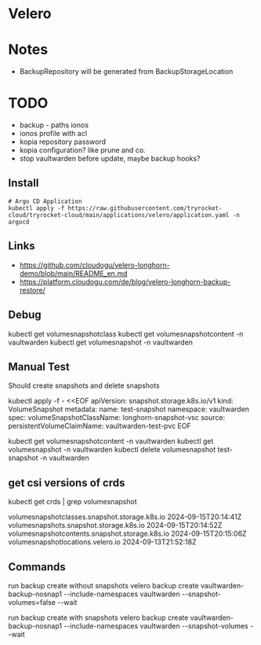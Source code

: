 # Velero

# Notes

- BackupRepository will be generated from BackupStorageLocation

# TODO

- backup - paths ionos
- ionos profile with acl
- kopia repository password
- kopia configuration? like prune and co.
- stop vaultwarden before update, maybe backup hooks?


## Install
    
    # Argo CD Application
    kubectl apply -f https://raw.githubusercontent.com/tryrocket-cloud/tryrocket-cloud/main/applications/velero/application.yaml -n argocd

## Links

- https://github.com/cloudogu/velero-longhorn-demo/blob/main/README_en.md
- https://platform.cloudogu.com/de/blog/velero-longhorn-backup-restore/



## Debug


kubectl get volumesnapshotclass
kubectl get volumesnapshotcontent -n vaultwarden
kubectl get volumesnapshot -n vaultwarden


## Manual Test

Should create snapshots and delete snapshots

kubectl apply -f - <<EOF
apiVersion: snapshot.storage.k8s.io/v1
kind: VolumeSnapshot
metadata:
  name: test-snapshot
  namespace: vaultwarden
spec:
  volumeSnapshotClassName: longhorn-snapshot-vsc
  source:
    persistentVolumeClaimName: vaultwarden-test-pvc
EOF

kubectl get volumesnapshotcontent -n vaultwarden
kubectl get volumesnapshot -n vaultwarden
kubectl delete volumesnapshot test-snapshot -n vaultwarden


## get csi versions of crds

kubectl get crds | grep volumesnapshot

volumesnapshotclasses.snapshot.storage.k8s.io           2024-09-15T20:14:41Z
volumesnapshots.snapshot.storage.k8s.io                 2024-09-15T20:14:52Z
volumesnapshotcontents.snapshot.storage.k8s.io          2024-09-15T20:15:06Z
volumesnapshotlocations.velero.io                       2024-09-13T21:52:18Z


## Commands

run backup create without snapshots
    velero backup create vaultwarden-backup-nosnap1 --include-namespaces vaultwarden --snapshot-volumes=false --wait

run backup create with snapshots
    velero backup create vaultwarden-backup-nosnap1 --include-namespaces vaultwarden --snapshot-volumes --wait